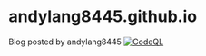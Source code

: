 # andylang8445.github.io
Blog posted by andylang8445
[![CodeQL](https://github.com/andylang8445/andylang8445.github.io/actions/workflows/codeql-analysis.yml/badge.svg)](https://github.com/andylang8445/andylang8445.github.io/actions/workflows/codeql-analysis.yml)
